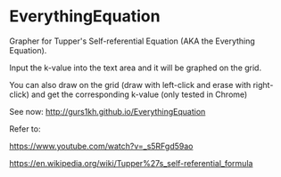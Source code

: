 # EverythingEquation

Grapher for Tupper's Self-referential Equation (AKA the Everything Equation).

Input the k-value into the text area and it will be graphed on the grid.

You can also draw on the grid (draw with left-click and erase with right-click) and get the corresponding k-value (only tested in Chrome)

See now: http://gurs1kh.github.io/EverythingEquation


Refer to:

https://www.youtube.com/watch?v=_s5RFgd59ao

https://en.wikipedia.org/wiki/Tupper%27s_self-referential_formula
